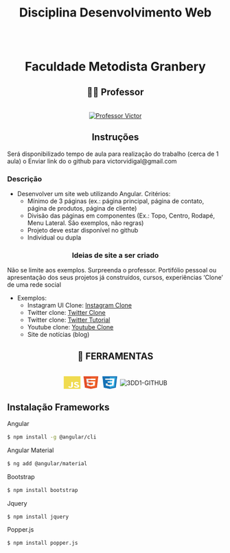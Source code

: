<h1 align="center">Disciplina Desenvolvimento Web</h1>

<div align="center" style="display: inline_block"><br>
    <img alt="" src="https://img.shields.io/github/downloads/3DD1/desv-apli-web-primeiro-trabalho/total" >
    <img alt="" src="https://img.shields.io/github/stars/3dd1/https://img.shields.io/github/downloads/3DD1/desv-apli-web-primeiro-trabalho/total" >
   <h1 align="center">Faculdade Metodista Granbery</h1>    
    </div>


<h2 align="center">👨‍🏫 Professor</h2>
<div align="center" style="display: inline_block"><br>
    <a href="https://www.linkedin.com/in/victor-vidigal-ribeiro/"><img alt="Professor Victor" src="https://media-exp1.licdn.com/dms/image/C5603AQHtkQ9HtfBGTQ/profile-displayphoto-shrink_200_200/0/1516439161348?e=1634774400&v=beta&t=527eM7Wr0wBesGQFawDbI2IQnNbfVdLU9hbRH_kFLVY" width="115"></a>
    </div>

<h2 align="center">Instruções</h2>

<p>Será disponibilizado tempo de aula para realização do trabalho (cerca de 1 aula)
o Enviar link do o github para victorvidigal@gmail.com </p>
<h3>Descrição</h3>
<!--ts-->
 
   * Desenvolver um site web utilizando Angular. Critérios:
      * Mínimo de 3 páginas (ex.: página principal, página de contato, página de produtos, página
de cliente)
      * Divisão das páginas em componentes (Ex.: Topo, Centro, Rodapé, Menu Lateral. São
exemplos, não regras)
      * Projeto deve estar disponível no github
      * Individual ou dupla
<!--te-->

<h3 align="center">Ideias de site a ser criado</h3>
<p>Não se limite aos exemplos. Surpreenda o professor. Portifólio pessoal ou apresentação dos seus projetos já construídos, cursos, experiências ‘Clone’ de uma rede social</p>
<!--ts-->
 
   * Exemplos:
      *  Instagram UI Clone: <a href="https://dev.to/kunaal438/how-to-make-instagram-cloneusing-
html-css-fully-responsive-49co">Instagram Clone</a>
      * Twitter clone: <a href="https://jvadillo.github.io/twitter-bootstrap/">Twitter Clone</a>
      * Twitter clone: <a href="https://dev.to/somanathgoudar/build-twitter-clone-using-htmland-
css-tutorial-aop">Twitter Tutorial</a>
      * Youtube clone: <a href="https://dev.to/somanathgoudar/build-a-youtube-clone-with-justhtml-
css-for-complete-beginners-4fk1">Youtube Clone</a>
      * Site de notícias (blog)
<!--te-->   
   

<h2 align="center">🧪 FERRAMENTAS</h2>


<div align="center" style="display: inline_block"><br>
  
  <img align="center" alt="3DD1-Js" height="30" width="40" src="https://raw.githubusercontent.com/devicons/devicon/master/icons/javascript/javascript-plain.svg">  
  <img align="center" alt="3DD1-HTML" height="30" width="40" src="https://raw.githubusercontent.com/devicons/devicon/master/icons/html5/html5-original.svg">
  <img align="center" alt="3DD1-CSS" height="30" width="40" src="https://raw.githubusercontent.com/devicons/devicon/master/icons/css3/css3-original.svg">
  <img align="center" alt="3DD1-GITHUB" height="50" width="40" src="https://cdn.jsdelivr.net/gh/devicons/devicon/icons/github/github-original.svg">  
</div>
<h2> Instalação Frameworks</h2>

Angular
```bash
$ npm install -g @angular/cli
```

Angular Material
```bash
$ ng add @angular/material
```

Bootstrap
```bash
$ npm install bootstrap
```

Jquery
```bash
$ npm install jquery
```

Popper.js
```bash
$ npm install popper.js
```
